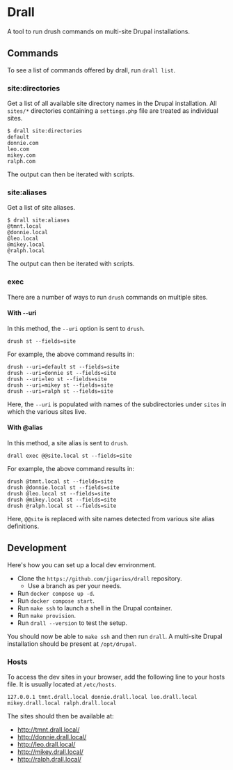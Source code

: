 # Drall

A tool to run drush commands on multi-site Drupal installations.

## Commands

To see a list of commands offered by drall, run `drall list`.

### site:directories

Get a list of all available site directory names in the Drupal installation.
All `sites/*` directories containing a `settings.php` file are treated as
individual sites.

```
$ drall site:directories
default
donnie.com
leo.com
mikey.com
ralph.com
```

The output can then be iterated with scripts.

### site:aliases

Get a list of site aliases.

```
$ drall site:aliases
@tmnt.local
@donnie.local
@leo.local
@mikey.local
@ralph.local
```

The output can then be iterated with scripts.

### exec

There are a number of ways to run `drush` commands on multiple sites.

#### With --uri

In this method, the `--uri` option is sent to `drush`.

```
drush st --fields=site
```

For example, the above command results in:

```
drush --uri=default st --fields=site
drush --uri=donnie st --fields=site
drush --uri=leo st --fields=site
drush --uri=mikey st --fields=site
drush --uri=ralph st --fields=site
```

Here, the `--uri` is populated with names of the subdirectories under `sites`
in which the various sites live.

#### With @alias

In this method, a site alias is sent to `drush`.

```
drall exec @@site.local st --fields=site
```

For example, the above command results in:

```
drush @tmnt.local st --fields=site
drush @donnie.local st --fields=site
drush @leo.local st --fields=site
drush @mikey.local st --fields=site
drush @ralph.local st --fields=site
```

Here, `@@site` is replaced with site names detected from various site alias
definitions.

## Development

Here's how you can set up a local dev environment.

- Clone the `https://github.com/jigarius/drall` repository.
  - Use a branch as per your needs.
- Run `docker compose up -d`.
- Run `docker compose start`.
- Run `make ssh` to launch a shell in the Drupal container.
- Run `make provision`.
- Run `drall --version` to test the setup.

You should now be able to `make ssh` and then run `drall`. A multi-site
Drupal installation should be present at `/opt/drupal`.

### Hosts

To access the dev sites in your browser, add the following line to your hosts
file. It is usually located at `/etc/hosts`.

```
127.0.0.1 tmnt.drall.local donnie.drall.local leo.drall.local mikey.drall.local ralph.drall.local
```

The sites should then be available at:
- http://tmnt.drall.local/
- http://donnie.drall.local/
- http://leo.drall.local/
- http://mikey.drall.local/
- http://ralph.drall.local/
